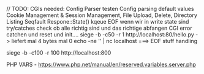 // TODO: CGIs needed:
Config Parser testen
Config parsing default values
Cookie Management & Session Management,
File Upload,
Delete,
Directory Listing
Seqfault Respone::State()
kqeue EOF wenn wir in write state sind
try/catches check ob alle richtig sind und das richtige abfangen
CGI error catchen und reset und init....
siege -b -c50 -r 1 http://localhost:80/hello.py -> liefert mal 4 bytes mal 0
echo -ne '' | nc localhost ===> EOF stuff handling

siege -b -c100 -r 100 http://localhost:800

PHP VARS - https://www.php.net/manual/en/reserved.variables.server.php
<!-- 'PATH_INFO'
    Contains any client-provided pathname information trailing the actual script filename but preceding the query string, if available. For instance, if the current script was accessed via the URI http://www.example.com/php/path_info.php/some/stuff?foo=bar, then $_SERVER['PATH_INFO'] would contain /some/stuff. -->
